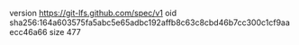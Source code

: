 version https://git-lfs.github.com/spec/v1
oid sha256:164a603575fa5abc5e65adbc192affb8c63c8cbd46b7cc300c1cf9aaecc46a66
size 477
